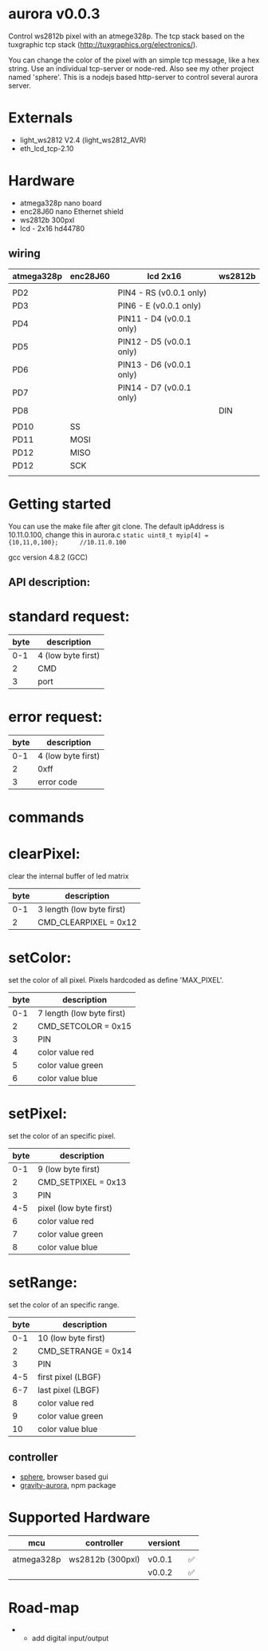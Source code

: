 aurora v0.0.3
============ 

Control ws2812b pixel with an atmege328p.
The tcp stack based on the tuxgraphic tcp stack (http://tuxgraphics.org/electronics/).

You can change the color of the pixel with an simple tcp message, like a hex string.
Use an individual tcp-server or node-red.
Also see my other project named 'sphere'. This is a nodejs based http-server to 
control several aurora server.

Externals
============ 
 * light_ws2812 V2.4 (light_ws2812_AVR)
 * eth_lcd_tcp-2.10

Hardware
================
 
 * atmega328p nano board
 * enc28J60 nano Ethernet shield
 * ws2812b 300pxl
 * lcd - 2x16 hd44780
 
wiring
---------------------

| __**atmega328p**__         | __**enc28J60**__      | __**lcd 2x16**__          | __**ws2812b**__      |
|----------------------------|-----------------------|---------------------------|----------------------|
|                            |                       |                           |                      |
| PD2                        |                       | PIN4  - RS (v0.0.1 only)  |                      |
| PD3                        |                       | PIN6  - E  (v0.0.1 only)  |                      |
| PD4                        |                       | PIN11 - D4 (v0.0.1 only)  |                      |
| PD5                        |                       | PIN12 - D5 (v0.0.1 only)  |                      |
| PD6                        |                       | PIN13 - D6 (v0.0.1 only)	 |                      |
| PD7                        |                       | PIN14 - D7 (v0.0.1 only)	 |                      |
| PD8                        |                       |                           | DIN                  |
|                            |                       |                           |                      |
| PD10                       | SS                    |                           |                      |
| PD11                       | MOSI                  |                           |                      |
| PD12                       | MISO                  |                           |                      |
| PD12                       | SCK                   |                           |                      |
|                            |                       |                           |                      |



Getting started
================

 You can use the make file after git clone.
 The default ipAddress is 10.11.0.100, change this in aurora.c
 `static uint8_t myip[4] = {10,11,0,100};      //10.11.0.100`

 gcc version 4.8.2 (GCC) 

API description:
---------------------

	
# standard request:
| __**byte**__  | __**description**__   |
|---------------|-----------------------|
| 0-1           | 4	(low byte first)	  |
| 2             | CMD								    |
| 3             | port								  |


# error request:

| __**byte**__  | __**description**__   |
|---------------|-----------------------|
| 0-1           | 4	(low byte first)	  |
| 2             | 0xff								  |
| 3             | error code					  |


# commands

# clearPixel:

clear the internal buffer of led matrix

| __**byte**__  | __**description**__ 	    |
|---------------|---------------------------|
| 0-1           | 3	length (low byte first) |
| 2             | CMD_CLEARPIXEL = 0x12	    |


# setColor:

set the color of all pixel. 
Pixels hardcoded as define 'MAX_PIXEL'.

| __**byte**__  | __**description**__ 	    |
|---------------|---------------------------|
| 0-1           | 7	length (low byte first) |
| 2             | CMD_SETCOLOR = 0x15	      |
| 3             | PIN									      |
| 4             | color value red 		      |
| 5             | color value green 	      |
| 6             | color value blue		      |

# setPixel:

set the color of an specific pixel.
 
| __**byte**__  | __**description**__   |
|---------------|-----------------------|
| 0-1           | 9	(low byte first)	  |
| 2             | CMD_SETPIXEL = 0x13	  |
| 3             | PIN									  |
| 4-5           | pixel (low byte first)|
| 6             | color value red 		  |
| 7             | color value green 	  |
| 8             | color value blue		  |

# setRange:

set the color of an specific range.
 
| __**byte**__  | __**description**__   |
|---------------|-----------------------|
| 0-1           | 10	(low byte first)  |
| 2             | CMD_SETRANGE = 0x14	  |
| 3             | PIN									  |
| 4-5           | first pixel (LBGF)    |
| 6-7           | last pixel (LBGF)     |
| 8             | color value red 		  |
| 9             | color value green 	  |
| 10            | color value blue		  |

controller
---------------------

 * [sphere](https://github.com/zombinary/sphere), browser based gui
 * [gravity-aurora](https://github.com/zombinary/gravity-aurora), npm package
 

# Supported Hardware


| __**mcu**__                | __**controller**__    |__**versiont**__           |                           |
|----------------------------|-----------------------|---------------------------|---------------------------|
|                    	     |                       |                           |                           |
| atmega328p                 | ws2812b (300pxl)      |  v0.0.1                   |  :white_check_mark:       |
|                            |      		     |  v0.0.2                   |  :white_check_mark:       |

Road-map
=========
  
  * * add digital input/output


